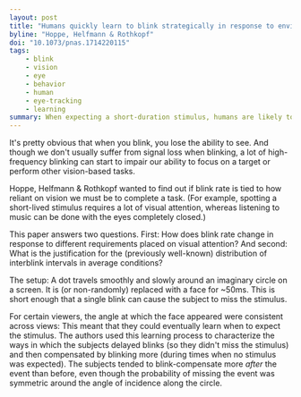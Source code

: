 ```yaml
---
layout: post
title: "Humans quickly learn to blink strategically in response to environmental task demands"
byline: "Hoppe, Helfmann & Rothkopf"
doi: "10.1073/pnas.1714220115"
tags:
    - blink
    - vision
    - eye
    - behavior
    - human
    - eye-tracking
    - learning
summary: When expecting a short-duration stimulus, humans are likely to subconsciously supress blinking, and then compensate afterwards, according to a simple probablistic model.
---
```


It's pretty obvious that when you blink, you lose the ability to see. And though we don't usually suffer from signal loss when blinking, a lot of high-frequency blinking can start to impair our ability to focus on a target or perform other vision-based tasks.

Hoppe, Helfmann & Rothkopf wanted to find out if blink rate is tied to how reliant on vision we must be to complete a task. (For example, spotting a short-lived stimulus requires a lot of visual attention, whereas listening to music can be done with the eyes completely closed.)

This paper answers two questions. First: How does blink rate change in response to different requirements placed on visual attention? And second: What is the justification for the (previously well-known) distribution of interblink intervals in average conditions?

The setup: A dot travels smoothly and slowly around an imaginary circle on a screen. It is (or non-randomly) replaced with a face for ~50ms. This is short enough that a single blink can cause the subject to miss the stimulus.

For certain viewers, the angle at which the face appeared were consistent across views: This meant that they could eventually learn when to expect the stimulus. The authors used this learning process to characterize the ways in which the subjects delayed blinks (so they didn't miss the stimulus) and then compensated by blinking more (during times when no stimulus was expected). The subjects tended to blink-compensate more _after_ the event than before, even though the probability of missing the event was symmetric around the angle of incidence along the circle.
